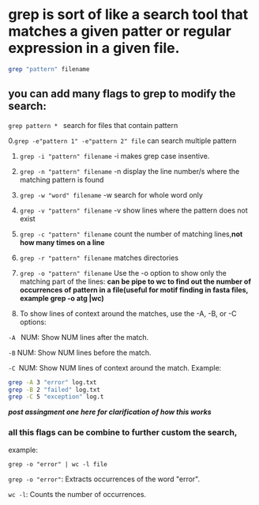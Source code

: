 # grep is sort of like a search tool that matches a given patter or regular expression in a given file.
```bash 
grep "pattern" filename
```

## you can add many flags to grep to modify the search:
```grep pattern * ``` search for files that contain pattern 

0.```grep -e"pattern 1" -e"pattern 2" file``` can search multiple pattern 

1. ```grep -i "pattern" filename``` -i makes grep case insentive.
2. ```grep -n "pattern" filename``` -n display the line number/s where the matching pattern is found
3. ```grep -w "word" filename``` -w search for whole word only 
4. ```grep -v "pattern" filename``` -v show lines where the pattern does not exist
5. ```grep -c "pattern" filename``` count the number of matching lines,**not how many times on a line**


6. ```grep -r "pattern" filename``` matches directories 
7. ```grep -o "pattern" filename``` Use the -o option to show only the matching part of the lines: **can be pipe 
to wc to find out the number of occurrences of pattern in a file(useful for motif finding in fasta files, example grep -o atg |wc)**

8. To show lines of context around the matches, use the -A, -B, or -C options:

```-A ``` NUM: Show NUM lines after the match.

```-B``` NUM: Show NUM lines before the match.

```-C ```NUM: Show NUM lines of context around the match.
Example:
```bash 
grep -A 3 "error" log.txt
grep -B 2 "failed" log.txt
grep -C 5 "exception" log.t
```
***post assingment one here for clarification of how this works***

### all this flags can be combine to further custom the search, 
example:

```grep -o "error" | wc -l file ```

```grep -o "error"```: Extracts occurrences of the word "error".

```wc -l```: Counts the number of occurrences.

